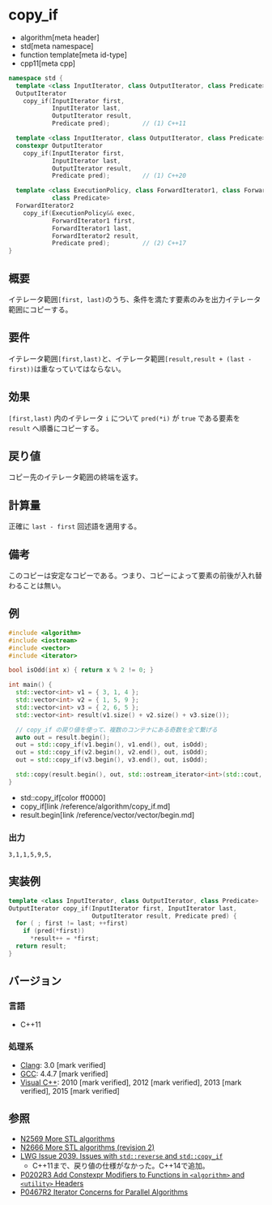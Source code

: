 # copy_if
* algorithm[meta header]
* std[meta namespace]
* function template[meta id-type]
* cpp11[meta cpp]

```cpp
namespace std {
  template <class InputIterator, class OutputIterator, class Predicate>
  OutputIterator
    copy_if(InputIterator first,
            InputIterator last,
            OutputIterator result,
            Predicate pred);         // (1) C++11

  template <class InputIterator, class OutputIterator, class Predicate>
  constexpr OutputIterator
    copy_if(InputIterator first,
            InputIterator last,
            OutputIterator result,
            Predicate pred);         // (1) C++20

  template <class ExecutionPolicy, class ForwardIterator1, class ForwardIterator2,
            class Predicate>
  ForwardIterator2
    copy_if(ExecutionPolicy&& exec,
            ForwardIterator1 first,
            ForwardIterator1 last,
            ForwardIterator2 result,
            Predicate pred);         // (2) C++17
}
```

## 概要
イテレータ範囲`[first, last)`のうち、条件を満たす要素のみを出力イテレータ範囲にコピーする。


## 要件
イテレータ範囲`[first,last)`と、イテレータ範囲`[result,result + (last - first))`は重なっていてはならない。


## 効果
`[first,last)` 内のイテレータ `i` について `pred(*i)` が `true` である要素を `result` へ順番にコピーする。


## 戻り値
コピー先のイテレータ範囲の終端を返す。


## 計算量
正確に `last - first` 回述語を適用する。


## 備考
このコピーは安定なコピーである。つまり、コピーによって要素の前後が入れ替わることは無い。


## 例
```cpp example
#include <algorithm>
#include <iostream>
#include <vector>
#include <iterator>

bool isOdd(int x) { return x % 2 != 0; }

int main() {
  std::vector<int> v1 = { 3, 1, 4 };
  std::vector<int> v2 = { 1, 5, 9 };
  std::vector<int> v3 = { 2, 6, 5 };
  std::vector<int> result(v1.size() + v2.size() + v3.size());

  // copy_if の戻り値を使って、複数のコンテナにある奇数を全て繋げる
  auto out = result.begin();
  out = std::copy_if(v1.begin(), v1.end(), out, isOdd);
  out = std::copy_if(v2.begin(), v2.end(), out, isOdd);
  out = std::copy_if(v3.begin(), v3.end(), out, isOdd);

  std::copy(result.begin(), out, std::ostream_iterator<int>(std::cout, ","));
}
```
* std::copy_if[color ff0000]
* copy_if[link /reference/algorithm/copy_if.md]
* result.begin[link /reference/vector/vector/begin.md]

### 出力
```
3,1,1,5,9,5,
```


## 実装例
```cpp
template <class InputIterator, class OutputIterator, class Predicate>
OutputIterator copy_if(InputIterator first, InputIterator last,
                       OutputIterator result, Predicate pred) {
  for ( ; first != last; ++first)
    if (pred(*first))
      *result++ = *first;
  return result;
}
```


## バージョン
### 言語
- C++11

### 処理系
- [Clang](/implementation.md#clang): 3.0 [mark verified]
- [GCC](/implementation.md#gcc): 4.4.7 [mark verified]
- [Visual C++](/implementation.md#visual_cpp): 2010 [mark verified], 2012 [mark verified], 2013 [mark verified], 2015 [mark verified]


## 参照
- [N2569 More STL algorithms](http://www.open-std.org/jtc1/sc22/wg21/docs/papers/2008/n2569.pdf)
- [N2666 More STL algorithms (revision 2)](http://www.open-std.org/jtc1/sc22/wg21/docs/papers/2008/n2666.pdf)
- [LWG Issue 2039. Issues with `std::reverse` and `std::copy_if`](http://www.open-std.org/jtc1/sc22/wg21/docs/lwg-defects.html#2039)
    - C++11まで、戻り値の仕様がなかった。C++14で追加。
- [P0202R3 Add Constexpr Modifiers to Functions in `<algorithm>` and `<utility>` Headers](http://www.open-std.org/jtc1/sc22/wg21/docs/papers/2017/p0202r3.html)
- [P0467R2 Iterator Concerns for Parallel Algorithms](http://www.open-std.org/jtc1/sc22/wg21/docs/papers/2017/p0467r2.html)
